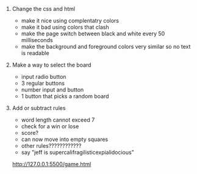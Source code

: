 1. Change the css and html 
    - make it nice using complentatry colors
    - make it bad using colors that clash
    - make the page switch between black and white every 50 milliseconds
    - make the background and foreground colors very similar so no text is readable

2. Make a way to select the board
    - input radio button
    - 3 regular buttons
    - number input and button
    - 1 button that picks a random board

3. Add or subtract rules
    - word length cannot exceed 7
    - check for a win or lose
    - score?
    - can now move into empty squares
    - other rules????????????
    - say "jeff is supercalifragilisticexpialidocious"
    
    http://127.0.0.1:5500/game.html